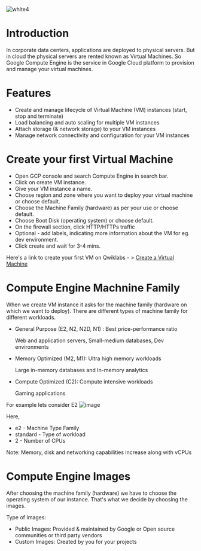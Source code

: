 ![white4](https://github.com/aasthaa-007/100DaysofCloud/assets/70707726/87b20815-8e65-4c98-94b7-4f1cb00b38cd)
# Introduction

In corporate data centers, applications are deployed to physical servers. But in cloud the physical servers are rented known as Virtual Machines. So Google Compute Engine is the service in Google Cloud platform to provision and manage your virtual machines.

# Features

* Create and manage lifecycle of Virtual Machine (VM) instances (start, stop and terminate)
* Load balancing and auto scaling for multiple VM instances  
* Attach storage (& network storage) to your VM instances
* Manage network connectivity and configuration for your VM instances

# Create your first Virtual Machine

* Open GCP console and search Compute Engine in search bar.
* Click on create VM instance.
* Give your VM instance a name.
* Choose region and zone where you want to deploy your virtual machine or choose default.
* Choose the Machine Family (hardware) as per your use or choose default.
* Choose Boot Disk (operating system) or choose default.
* On the firewall section, click HTTP/HTTPs traffic 
* Optional - add labels, indicating more information about the VM for eg. dev environment.
* Click create and wait for 3-4 mins.

Here's a link to create your first VM on Qwiklabs - > [Create a Virtual Machine ](https://www.cloudskillsboost.google/focuses/3563?parent=catalog)

# Compute Engine Machnine Family

When we create VM instance it asks for the machine family (hardware on which we want to deploy). There are different types of machine family for different workloads.
* General Purpose (E2, N2, N2D, N1) : Best price-performance ratio

    Web and application servers, Small-medium databases, Dev environments

* Memory Optimized (M2, M1): Ultra high memory workloads

    Large in-memory databases and In-memory analytics

* Compute Optimized (C2): Compute intensive workloads

    Gaming applications

For example lets consider E2
![image](https://github.com/aasthaa-007/100DaysofCloud/assets/70707726/28995e25-a7d8-4f50-9a4a-8ec39cd06b4d)

Here, 
* e2 - Machine Type Family
* standard - Type of workload
* 2 - Number of CPUs

Note: Memory, disk and networking capabilities increase along with vCPUs

# Compute Engine Images 

After choosing the machine family (hardware) we have to choose the operating system of our instance.
That's what we decide by choosing the images.

Type of Images:
* Public Images: Provided & maintained by Google or Open source communities or third party
vendors
* Custom Images: Created by you for your projects


